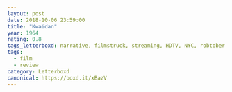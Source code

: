 ```yaml
---
layout: post 
date: 2018-10-06 23:59:00
title: "Kwaidan"
year: 1964
rating: 0.8
tags_letterboxd: narrative, filmstruck, streaming, HDTV, NYC, robtober
tags:
  - film
  - review
category: Letterboxd
canonical: https://boxd.it/xBazV
---
```

